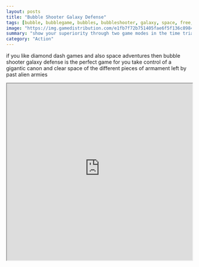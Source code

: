 ```yaml
---
layout: posts
title: "Bubble Shooter Galaxy Defense"
tags: [bubble, bubblegame, bubbles, bubbleshooter, galaxy, space, free, online, games, oyna, game, free, games, play, play, games]
image: "https://img.gamedistribution.com/e1fb7f72b751405fae6f5f136c898469-1280x550.jpeg"
summary: "show your superiority through two game modes in the time trial mode you have two minutes to earn the biggest score while in the survival mode you must reach an ever growing score make chains of bubbles of the same color until where will you be able to go  free online games oyna game free games play play games"
category: "Action"
---
```


if you like diamond dash games and also space adventures then bubble shooter galaxy defense is the perfect game for you take control of a gigantic canon and clear space of the different pieces of armament left by past alien armies

<iframe width="100%" height="480px;" src="https://html5.gamedistribution.com/e1fb7f72b751405fae6f5f136c898469/"></iframe>